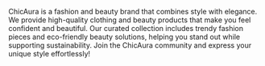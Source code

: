 ChicAura is a fashion and beauty brand that combines style with elegance. We provide high-quality clothing and beauty products that make you feel confident and beautiful. Our curated collection includes trendy fashion pieces and eco-friendly beauty solutions, helping you stand out while supporting sustainability. Join the ChicAura community and express your unique style effortlessly!
